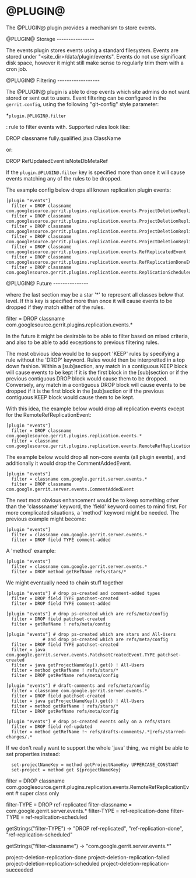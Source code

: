 @PLUGIN@
========

The @PLUGIN@ plugin provides a mechanism to store events.

<a id="storage"/>
@PLUGIN@ Storage
----------------

The events plugin stores events using a standard filesystem.  Events
are stored under "<site_dir>/data/plugin/events".  Events do not use
significant disk space, however it might still make sense to regularly
trim them with a cron job.

<a id="filtering"/>
@PLUGIN@ Filtering
------------------

The @PLUGIN@ plugin is able to drop events which site admins do not
want stored or sent out to users. Event filtering can be configured
in the `gerrit.config`, using the following "git-config" style
parameter:

*`plugin.@PLUGIN@.filter`

: rule to filter events with. Supported rules look like:

 DROP classname fully.qualified.java.ClassName

or:

 DROP RefUpdatedEvent isNoteDbMetaRef

If the `plugin.@PLUGIN@.filter` key is specified more than once it
will cause events matching any of the rules to be dropped.

The example config below drops all known replication plugin events:

```
[plugin "events"]
  filter = DROP classname com.googlesource.gerrit.plugins.replication.events.ProjectDeletionReplicationDoneEvent
  filter = DROP classname com.googlesource.gerrit.plugins.replication.events.ProjectDeletionReplicationFailedEvent
  filter = DROP classname com.googlesource.gerrit.plugins.replication.events.ProjectDeletionReplicationScheduledEvent
  filter = DROP classname com.googlesource.gerrit.plugins.replication.events.ProjectDeletionReplicationSucceededEvent
  filter = DROP classname com.googlesource.gerrit.plugins.replication.events.RefReplicatedEvent
  filter = DROP classname com.googlesource.gerrit.plugins.replication.events.RefReplicationDoneEvent
  filter = DROP classname com.googlesource.gerrit.plugins.replication.events.ReplicationScheduledEvent
```


<a id="future"/>
@PLUGIN@ Future
---------------

where the last section may be a star '*' to represent all classes
below that level. If this key is specified more than once it will
cause events to be dropped if they match either of the rules.


  filter = DROP classname com.googlesource.gerrit.plugins.replication.events.*

In the future it might be desirable to be able to filter based on
mixed criteria, and also to be able to add exceptions to previous
filtering rules.

The most obvious idea would be to support 'KEEP' rules by
specifying a rule without the 'DROP' keyword. Rules would then
be interpretted in a top down fashion. Within a [sub]section, any
match in a contiguous KEEP block will cause events to be kept if
it is the first block in the [sub]section or if the previous
contiguous DROP block would cause them to be dropped.
Conversely, any match in a contiguous DROP block will cause
events to be dropped if it is the first block in the
[sub]section or if the previous contiguous KEEP block would
cause them to be kept.

With this idea, the example below would drop all replication
events except for the RemoteRefReplicationEvent:

```
[plugin "events"]
  filter = DROP classname com.googlesource.gerrit.plugins.replication.events.*
  filter = classname com.googlesource.gerrit.plugins.replication.events.RemoteRefReplicationEvent
```

The example below would drop all non-core events (all plugin
events), and additionally it would drop the CommentAddedEvent.

```
[plugin "events"]
  filter = classname com.google.gerrit.server.events.*
  filter = DROP classname com.google.gerrit.server.events.CommentAddedEvent
```

The next most obvious enhancement would be to keep something
other than the 'classsname' keyword, the 'field' keyword comes
to mind first. For more complicated situations, a 'method' keyword
might be needed. The previous example might become:

```
[plugin "events"]
  filter = classname com.google.gerrit.server.events.*
  filter = DROP field TYPE comment-added
```

A 'method' example:

```
[plugin "events"]
  filter = classname com.google.gerrit.server.events.*
  filter = DROP method getRefName refs/stars/*
```

We might eventually need to chain stuff together

```
[plugin "events"] # drop ps-created and comment-added types
  filter = DROP field TYPE patchset-created
  filter = DROP field TYPE comment-added

[plugin "events"] # drop ps-created which are refs/meta/config
  filter = DROP field patchset-created
  filter = getRefName ! refs/meta/config

[plugin "events"] # drop ps-created which are stars and All-Users
              # and drop ps-created which are refs/meta/config
  filter = DROP field TYPE patchset-created
  filter = java com.google.gerrit.server.events.PatchsetCreatedEvent.TYPE patchset-created
  filter = java getProjectNameKey().get() ! All-Users
  filter = method getRefName ! refs/stars/*
  filter = DROP getRefName refs/meta/config

[plugin "events"] # draft-comments and refs/meta/config
  filter = classname com.google.gerrit.server.events.*
  filter = DROP field patchset-created
  filter = java getProjectNameKey().get() ! All-Users
  filter = method getRefName ! refs/stars/*
  filter = DROP getRefName refs/meta/config

[plugin "events"] # drop ps-created events only on a refs/stars
  filter = DROP field ref-updated
  filter = method getRefName !~ refs/drafts-comments/.*|refs/starred-changes/.*
```
If we don't really want to support the whole 'java' thing, we
might be able to set properties instead:

```
  set-projectNameKey = method getProjectNameKey UPPERCASE_CONSTANT
  set-project = method get ${projectNameKey}
```


  filter = DROP classname com.googlesource.gerrit.plugins.replication.events.RemoteRefReplicationEvent # super class only

  filter-TYPE = DROP ref-replicated
  filter-classname = com.google.gerrit.server.events.*
  filter-TYPE = ref-replication-done
  filter-TYPE = ref-replication-scheduled

  getStrings("filter-TYPE") -> "DROP ref-replicated", "ref-replication-done", "ref-replication-scheduled"

  getStrings("filter-classname") -> "com.google.gerrit.server.events.*"


project-deletion-replication-done
project-deletion-replication-failed
project-deletion-replication-scheduled
project-deletion-replication-succeeded
